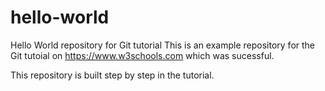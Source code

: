 # hello-world
Hello World repository for Git tutorial
This is an example repository for the Git tutoial on https://www.w3schools.com which was sucessful.

This repository is built step by step in the tutorial. 
